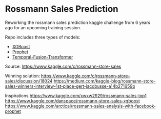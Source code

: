 # Rossmann Sales Prediction

Reworking the rossmann sales prediction kaggle challenge from 6 years ago for 
an upcoming training session.

Repo includes three types of models:   
- [XGBoost](https://xgboost.readthedocs.io/en/stable/)
- [Prophet](https://facebook.github.io/prophet/)
- [Temporal-Fusion-Transformer](https://arxiv.org/abs/1912.09363)

Source: https://www.kaggle.com/c/rossmann-store-sales

Winning solution: 
https://www.kaggle.com/c/rossmann-store-sales/discussion/18024
https://medium.com/kaggle-blog/rossmann-store-sales-winners-interview-1st-place-gert-jacobusse-a14b271659b

Inspirations
https://www.kaggle.com/xwxw2929/rossmann-sales-top1
https://www.kaggle.com/danspace/rossmann-store-sales-xgboost
https://www.kaggle.com/arcticai/rossmann-sales-analysis-with-facebook-prophet

